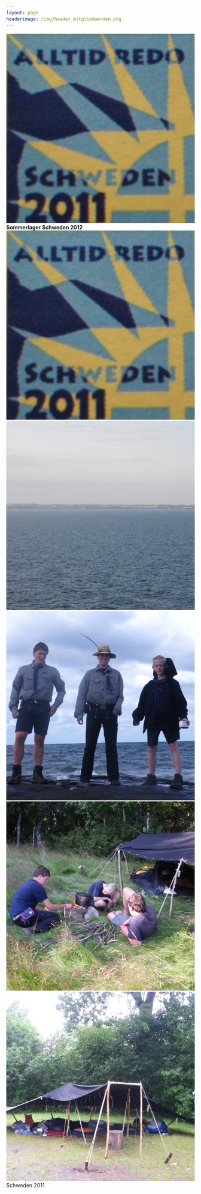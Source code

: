 ```yaml
---
layout: page
headerimage: /img/header_mitgliedwerden.png
---
```

 <div class="tile">
   <div class="tile-content slide-up">
        <div class="slide">
           <a href="https://www.flickr.com/photos/141398173@N07/albums/72157669148755046/" style="text-decoration:none"><img src="/img/Schweden.jpg"></a>       
        </div>
         <div class="slide-over">
           <a href="https://www.flickr.com/photos/141398173@N07/albums/72157669148755046/" style="text-decoration:none" style="color:#FF8C00"><b>Sommerlager Schweden 2012</b></a>             
         </div>
   </div>
 </div>



<div class="tile-wide bg-orange fg-white" data-role="tile">
                <div class="tile-content image-set"> 
                 <img src="/img/Schweden.jpg">
                 <img src="/img/Schweden2.jpg">
                 <img src="/img/Schweden3.jpg">
                 <img src="/img/Schweden4.jpg">
                 <img src="/img/Schweden5.jpg">
                </div>
                <span class="tile-label">Schweden 2011</span>
</div>